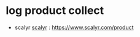# log product collect

- scalyr [scalyr](https://www.scalyr.com/product) : https://www.scalyr.com/product
